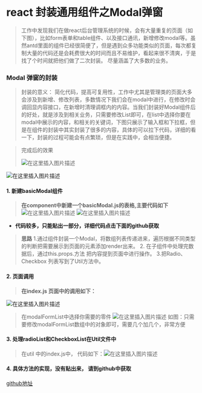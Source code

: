 # react 封装通用组件之Modal弹窗
>  工作中发现我们在做react后台管理系统的时候，会有大量重复的页面（如下图），比如form表单和table组件、以及接口通讯，新增修改modal等。虽然antd里面的组件已经很简便了，但是遇到众多功能类似的页面，每次都复制大量的代码还是会耗费很大的时间而且不易维护，看起来很不清爽，于是找了个时间就把他们做了二次封装。 尽量涵盖了大多数的业务。



### **Modal 弹窗的封装**

> 封装的意义： 简化代码，提高可复用性，工作中尤其是管理类的页面大多会涉及到新增、修改列表，多数情况下我们会在modal中进行，在修改时会调回显内容接口，在新增时清理调框内的内容。当我们封装好Modal组件后的好处，就是涉及到相关业务，只需要修改List即可，在list中选择你要在modal中展示的内容，和相关的关键词，下图只展示了输入框和下拉框，但是在组件的封装中其实封装了很多的内容，具体的可以拉下代码，详细的看一下，封装的过程可能会有点繁琐，但是在实践中，会相当便捷。

> 完成后的效果
> 
> ![在这里插入图片描述](https://img-blog.csdnimg.cn/20190720142435931.png?x-oss-process=image/watermark,type_ZmFuZ3poZW5naGVpdGk,shadow_10,text_aHR0cHM6Ly9ibG9nLmNzZG4ubmV0L3dlaXhpbl80NDE2MDM4NQ==,size_16,color_FFFFFF,t_70)

![在这里插入图片描述](https://img-blog.csdnimg.cn/20190720142442114.png?x-oss-process=image/watermark,type_ZmFuZ3poZW5naGVpdGk,shadow_10,text_aHR0cHM6Ly9ibG9nLmNzZG4ubmV0L3dlaXhpbl80NDE2MDM4NQ==,size_16,color_FFFFFF,t_70)
#### 1. 新建basicModal组件
  > **在component中新建一个basicModal.js的表格,主要代码如下**
  > <br/>![在这里插入图片描述](https://img-blog.csdnimg.cn/20190720143130121.png?x-oss-process=image/watermark,type_ZmFuZ3poZW5naGVpdGk,shadow_10,text_aHR0cHM6Ly9ibG9nLmNzZG4ubmV0L3dlaXhpbl80NDE2MDM4NQ==,size_16,color_FFFFFF,t_70)
![在这里插入图片描述](https://img-blog.csdnimg.cn/20190720143214507.png?x-oss-process=image/watermark,type_ZmFuZ3poZW5naGVpdGk,shadow_10,text_aHR0cHM6Ly9ibG9nLmNzZG4ubmV0L3dlaXhpbl80NDE2MDM4NQ==,size_16,color_FFFFFF,t_70)
- **代码较多，只能贴出一部分，详细代码点击下面的github获取** 
   
> **思路**
>1.通过组件封装一个Modal，将数组列表传递进来，遍历根据不同类型的判断把需要展示到页面的元素添加render出来。
>2. 在子组件中处理完数据后，通过this.props.方法 把内容提到页面中进行操作。
>3.把Radio、Checkbox 列表写到了Util方法中。 



#### 2. 页面调用
  > **在index.js 页面中的调用如下：**
  > <br/>

![在这里插入图片描述](https://img-blog.csdnimg.cn/20190720143829122.png?x-oss-process=image/watermark,type_ZmFuZ3poZW5naGVpdGk,shadow_10,text_aHR0cHM6Ly9ibG9nLmNzZG4ubmV0L3dlaXhpbl80NDE2MDM4NQ==,size_16,color_FFFFFF,t_70)
> 在modalFormList中选择你需要的零件
> ![在这里插入图片描述](https://img-blog.csdnimg.cn/20190720143952988.png?x-oss-process=image/watermark,type_ZmFuZ3poZW5naGVpdGk,shadow_10,text_aHR0cHM6Ly9ibG9nLmNzZG4ubmV0L3dlaXhpbl80NDE2MDM4NQ==,size_16,color_FFFFFF,t_70)
如图：只需要修改modalFormList数组中的对象即可，需要几个加几个，非常方便


#### 3. 处理radioList和CheckboxList在Util文件中

  >  在util 中的index.js中， 代码如下：![在这里插入图片描述](https://img-blog.csdnimg.cn/20190720144504508.png?x-oss-process=image/watermark,type_ZmFuZ3poZW5naGVpdGk,shadow_10,text_aHR0cHM6Ly9ibG9nLmNzZG4ubmV0L3dlaXhpbl80NDE2MDM4NQ==,size_16,color_FFFFFF,t_70)


#### 4. 具体方法的实现，没有贴出来，	请到github中获取
[github地址](https://github.com/s2265681/component)
